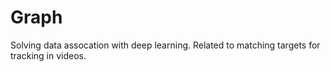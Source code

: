 # Graph

Solving data assocation with deep learning. Related to matching targets for tracking in videos.
